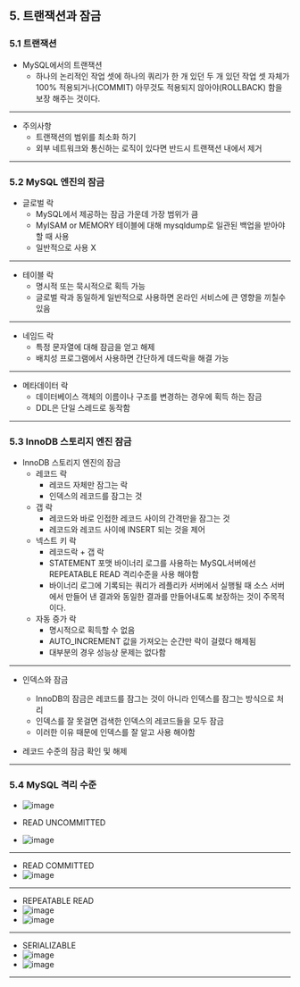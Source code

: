 ## 5. 트랜잭션과 잠금

### 5.1 트랜잭션
- MySQL에서의 트랜잭션
    - 하나의 논리적인 작업 셋에 하나의 쿼리가 한 개 있던 두 개 있던 작업 셋 자체가 100% 적용되거나(COMMIT) 아무것도 적용되지 않아야(ROLLBACK) 함을 보장 해주는 것이다.

---

- 주의사항
    - 트랜잭션의 범위를 최소화 하기
    - 외부 네트워크와 통신하는 로직이 있다면 반드시 트랜잭션 내에서 제거

---

### 5.2 MySQL 엔진의 잠금
- 글로벌 락
    - MySQL에서 제공하는 잠금 가운데 가장 범위가 큼
    - MyISAM or MEMORY 테이블에 대해 mysqldump로 일관된 백업을 받아야 할 때 사용
    - 일반적으로 사용 X 

--- 

- 테이블 락
    - 명시적 또는 묵시적으로 획득 가능
    - 글로벌 락과 동일하게 일반적으로 사용하면 온라인 서비스에 큰 영향을 끼칠수 있음

---

- 네임드 락
    - 특정 문자열에 대해 잠금을 얻고 해제
    - 배치성 프로그램에서 사용하면 간단하게 데드락을 해결 가능

---

- 메타데이터 락
    - 데이터베이스 객체의 이름이나 구조를 변경하는 경우에 획득 하는 잠금
    - DDL은 단일 스레드로 동작함

---

### 5.3 InnoDB 스토리지 엔진 잠금
- InnoDB 스토리지 엔진의 잠금
    - 레코드 락
        - 레코드 자체만 잠그는 락
        - 인덱스의 레코드를 잠그는 것
    - 갭 락
        - 레코드와 바로 인접한 레코드 사이의 간격만을 잠그는 것
        - 레코드와 레코드 사이에 INSERT 되는 것을 제어
    - 넥스트 키 락
        - 레코드락 + 갭 락
        - STATEMENT 포맷 바이너리 로그를 사용하는 MySQL서버에선 REPEATABLE READ 격리수준을 사용 해야함
        - 바이너리 로그에 기록되는 쿼리가 레플리카 서버에서 실행될 때 소스 서버에서 만들어 낸 결과와 동일한 결과를 만들어내도록 보장하는 것이 주목적이다.
    - 자동 증가 락
        - 명시적으로 획득할 수 없음
        - AUTO_INCREMENT 값을 가져오는 순간만 락이 걸렸다 해제됨
        - 대부분의 경우 성능상 문제는 없다함

---

- 인덱스와 잠금
    - InnoDB의 잠금은 레코드를 잠그는 것이 아니라 인덱스를 잠그는 방식으로 처리
    - 인덱스를 잘 못걸면 검색한 인덱스의 레코드들을 모두 잠금
    - 이러한 이유 때문에 인덱스를 잘 알고 사용 해야함

- 레코드 수준의 잠금 확인 및 해제

---

### 5.4 MySQL 격리 수준
- ![image](https://user-images.githubusercontent.com/53131108/214332277-901b6113-3657-4240-a9d0-bc54b23272f4.png)

- READ UNCOMMITTED
- ![image](https://user-images.githubusercontent.com/53131108/214332366-c1e6061a-eaab-4905-a64e-346fb2b38e7d.png)

---

- READ COMMITTED
- ![image](https://user-images.githubusercontent.com/53131108/214332437-7163ec3c-bac5-435e-bc6b-7a9b475e7640.png)

---

- REPEATABLE READ
- ![image](https://user-images.githubusercontent.com/53131108/214332498-530452cc-1e10-4f6e-8bb3-7607192a4ddb.png)
- ![image](https://user-images.githubusercontent.com/53131108/214332518-6f3abeab-13e1-40bc-9571-052ec549fd29.png)

---

- SERIALIZABLE
- ![image](https://user-images.githubusercontent.com/53131108/214332561-d791f220-010d-4458-9172-f0f2ceca20e1.png)
- ![image](https://user-images.githubusercontent.com/53131108/214332582-8e9831b8-bab7-4229-9209-83849bc76d06.png)

---